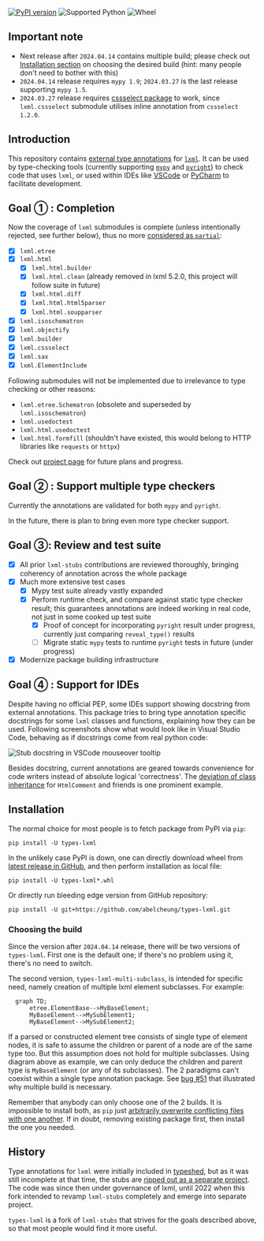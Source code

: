 [![PyPI version](https://img.shields.io/pypi/v/types-lxml.svg)](https://pypi.org/project/types-lxml/)
![Supported Python](https://img.shields.io/pypi/pyversions/types-lxml.svg)
![Wheel](https://img.shields.io/pypi/wheel/types-lxml.svg)

## Important note

- Next release after `2024.04.14` contains multiple build; please check out [Installation section](#installation) on choosing the desired build (hint: many people don't need to bother with this)
- `2024.04.14` release requires `mypy 1.9`; `2024.03.27` is the last release supporting `mypy 1.5`.
- `2024.03.27` release requires [cssselect package](https://pypi.org/project/cssselect/) to work, since `lxml.cssselect` submodule utilises inline annotation from `cssselect 1.2.0`.

## Introduction

This repository contains [external type annotations](https://peps.python.org/pep-0561/) for [`lxml`](http://lxml.de/). It can be used by type-checking tools (currently supporting [`mypy`](https://pypi.org/project/mypy/) and [`pyright`](https://github.com/Microsoft/pyright)) to check code that uses `lxml`, or used within IDEs like [VSCode](https://code.visualstudio.com/) or [PyCharm](https://www.jetbrains.com/pycharm/) to facilitate development.

## Goal ① : Completion

Now the coverage of `lxml` submodules is complete (unless intentionally rejected, see further below), thus no more [considered as `partial`](https://peps.python.org/pep-0561/#partial-stub-packages):
  - [x] `lxml.etree`
  - [x] `lxml.html`
    - [x] `lxml.html.builder`
    - [x] `lxml.html.clean` (already removed in lxml 5.2.0, this project will follow suite in future)
    - [x] `lxml.html.diff`
    - [x] `lxml.html.html5parser`
    - [x] `lxml.html.soupparser`
  - [x] `lxml.isoschematron`
  - [x] `lxml.objectify`
  - [x] `lxml.builder`
  - [x] `lxml.cssselect`
  - [x] `lxml.sax`
  - [x] `lxml.ElementInclude`

Following submodules will not be implemented due to irrelevance to type checking or other reasons:

  - `lxml.etree.Schematron` (obsolete and superseded by `lxml.isoschematron`)
  - `lxml.usedoctest`
  - `lxml.html.usedoctest`
  - `lxml.html.formfill` (shouldn't have existed, this would belong to HTTP libraries like `requests` or `httpx`)

Check out [project page](https://github.com/abelcheung/types-lxml/projects) for future plans and progress.

## Goal ② : Support multiple type checkers

Currently the annotations are validated for both `mypy` and `pyright`.

In the future, there is plan to bring even more type checker support.

## Goal ③: Review and test suite

- [x] All prior `lxml-stubs` contributions are reviewed thoroughly, bringing coherency of annotation across the whole package
- [x] Much more extensive test cases
  - [x] Mypy test suite already vastly expanded
  - [x] Perform runtime check, and compare against static type checker result; this guarantees annotations are indeed working in real code, not just in some cooked up test suite
    - [x] Proof of concept for incorporating `pyright` result under progress, currently just comparing `reveal_type()` results
    - [ ] Migrate static `mypy` tests to runtime `pyright` tests in future (under progress)
- [x] Modernize package building infrastructure

## Goal ④ : Support for IDEs

Despite having no official PEP, some IDEs support showing docstring from external annotations. This package tries to bring type annotation specific docstrings for some `lxml` classes and functions, explaining how they can be used. Following screenshots show what would look like in Visual Studio Code, behaving as if docstrings come from real python code:

![Stub docstring in VSCode mouseover tooltip](https://user-images.githubusercontent.com/83110/277119481-debbd929-afbd-4f59-b9e6-52a1f7f23241.png)

Besides docstring, current annotations are geared towards convenience for code writers instead of absolute logical 'correctness'. The [deviation of class inheritance](https://github.com/abelcheung/types-lxml/wiki/Element-inheritance-change) for `HtmlComment` and friends is one prominent example.


## Installation

The normal choice for most people is to fetch package from PyPI via `pip`:

    pip install -U types-lxml

In the unlikely case PyPI is down, one can directly download wheel from [latest release in GitHub](https://github.com/abelcheung/types-lxml/releases/latest), and then perform installation as local file:

    pip install -U types-lxml*.whl

Or directly run bleeding edge version from GitHub repository:

    pip install -U git+https://github.com/abelcheung/types-lxml.git

### Choosing the build

Since the version after `2024.04.14` release, there will be two versions of `types-lxml`. First one is the default one; if there's no problem using it, there's no need to switch.

The second version, `types-lxml-multi-subclass`, is intended for specific need, namely creation of multiple lxml element subclasses. For example:

```mermaid
  graph TD;
      etree.ElementBase-->MyBaseElement;
      MyBaseElement-->MySubElement1;
      MyBaseElement-->MySubElement2;
```

If a parsed or constructed element tree consists of single type of element nodes, it is safe to assume the children or parent of a node are of the same type too. But this assumption does not hold for multiple subclasses. Using diagram above as example, we can only deduce the children and parent type is `MyBaseElement` (or any of its subclasses). The 2 paradigms can't coexist within a single type annotation package. See [bug #51](https://github.com/abelcheung/types-lxml/issues/51) that illustrated why multiple build is necessary.

Remember that anybody can only choose one of the 2 builds. It is impossible to install both, as `pip` just [arbitrarily overwrite conflicting files with one another](https://github.com/pypa/pip/issues/4625). If in doubt, removing existing package first, then install the one you needed.


## History

Type annotations for `lxml` were initially included in [typeshed](https://www.github.com/python/typeshed), but as it was still incomplete at that time, the stubs are [ripped out as a separate project](https://github.com/python/typeshed/issues/525). The code was since then under governance of lxml, until 2022 when this fork intended to revamp `lxml-stubs` completely and emerge into separate project.

`types-lxml` is a fork of `lxml-stubs` that strives for the goals described above, so that most people would find it more useful.
